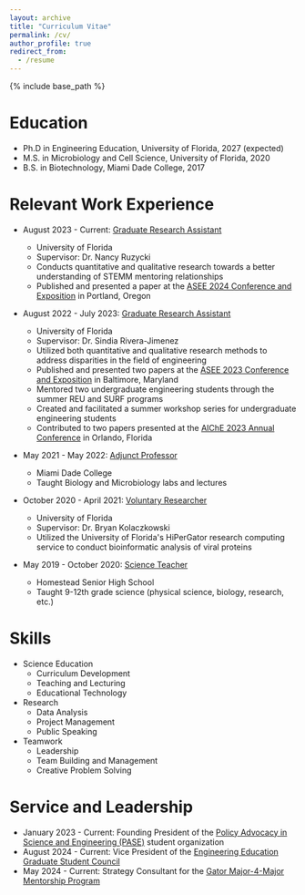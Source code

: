 ```yaml
---
layout: archive
title: "Curriculum Vitae"
permalink: /cv/
author_profile: true
redirect_from:
  - /resume
---
```


{% include base_path %}

Education
======
* Ph.D in Engineering Education, University of Florida, 2027 (expected)
* M.S. in Microbiology and Cell Science, University of Florida, 2020
* B.S. in Biotechnology, Miami Dade College, 2017

Relevant Work Experience
======
* August 2023 - Current: [Graduate Research Assistant](https://mse.ufl.edu/people/name/nancy-ruzycki/)
  * University of Florida
  * Supervisor: Dr. Nancy Ruzycki
  * Conducts quantitative and qualitative research towards a better understanding of STEMM mentoring relationships
  * Published and presented a paper at the [ASEE 2024 Conference and Exposition](https://peer.asee.org/authors/kassandra-fernandez) in Portland, Oregon

* August 2022 - July 2023: [Graduate Research Assistant](https://riverajimenez.com/)
  * University of Florida
  * Supervisor: Dr. Sindia Rivera-Jimenez
  * Utilized both quantitative and qualitative research methods to address disparities in the field of engineering
  * Published and presented two papers at the [ASEE 2023 Conference and Exposition](https://peer.asee.org/authors/kassandra-fernandez) in Baltimore, Maryland
  * Mentored two undergraduate engineering students through the summer REU and SURF programs
  * Created and facilitated a summer workshop series for undergraduate engineering students
  * Contributed to two papers presented at the [AIChE 2023 Annual Conference](https://www.aiche.org/proceedings/people/kassandra-fernandez) in Orlando, Florida

* May 2021 - May 2022: [Adjunct Professor](https://kassstem.github.io/teaching/2021-miami-dade-college)
  * Miami Dade College
  * Taught Biology and Microbiology labs and lectures

* October 2020 - April 2021: [Voluntary Researcher](https://bryankolaczkowski.github.io/)
  * University of Florida
  * Supervisor: Dr. Bryan Kolaczkowski
  * Utilized the University of Florida's HiPerGator research computing service to conduct bioinformatic analysis of viral proteins

* May 2019 - October 2020: [Science Teacher](https://kassstem.github.io/teaching/2019-homestead-senior-high-school)
  * Homestead Senior High School
  * Taught 9-12th grade science (physical science, biology, research, etc.)
  
Skills
======
* Science Education
  * Curriculum Development
  * Teaching and Lecturing
  * Educational Technology
* Research
  * Data Analysis
  * Project Management
  * Public Speaking
* Teamwork
  * Leadership
  * Team Building and Management
  * Creative Problem Solving
  
Service and Leadership
======
* January 2023 - Current: Founding President of the [Policy Advocacy in Science and Engineering (PASE)](https://gator-pase-links.netlify.app/) student organization
* August 2024 - Current: Vice President of the [Engineering Education Graduate Student Council](https://www.eng.ufl.edu/eed/graduate-student-council/)
* May 2024 - Current: Strategy Consultant for the [Gator Major-4-Major Mentorship Program](https://www.linkedin.com/company/ufgm4m/)

